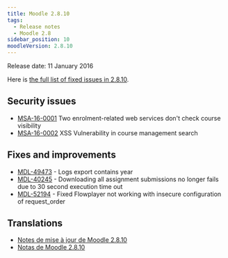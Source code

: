 ```yaml
---
title: Moodle 2.8.10
tags:
  - Release notes
  - Moodle 2.8
sidebar_position: 10
moodleVersion: 2.8.10
---
```


Release date: 11 January 2016

Here is [the full list of fixed issues in 2.8.10](https://tracker.moodle.org/secure/IssueNavigator!executeAdvanced.jspa?jqlQuery=project+%3D+mdl+AND+resolution+%3D+fixed+AND+fixVersion+in+%28%222.8.10%22%29+ORDER+BY+priority+DESC&runQuery=true&clear=true).

## Security issues

- [MSA-16-0001](https://moodle.org/mod/forum/discuss.php?d=326205) Two enrolment-related web services don't check course visibility
- [MSA-16-0002](https://moodle.org/mod/forum/discuss.php?d=326206) XSS Vulnerability in course management search

## Fixes and improvements

- [MDL-49473](https://tracker.moodle.org/browse/MDL-49473) - Logs export contains year
- [MDL-40245](https://tracker.moodle.org/browse/MDL-40245) - Downloading all assignment submissions no longer fails due to 30 second execution time out
- [MDL-52194](https://tracker.moodle.org/browse/MDL-52194) - Fixed Flowplayer not working with insecure configuration of request_order

## Translations

- [Notes de mise à jour de Moodle 2.8.10](https://docs.moodle.org/fr/Notes_de_mise_à_jour_de_Moodle_2.8.10)
- [Notas de Moodle 2.8.10](https://docs.moodle.org/es/Notas_de_Moodle_2.8.10)
